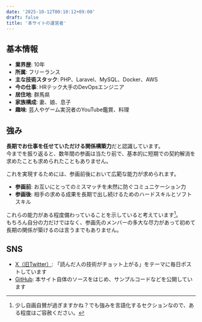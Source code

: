 ```yaml
---
date: '2025-10-12T00:10:12+09:00'
draft: false
title: '本サイトの運営者'
---
```


## 基本情報

- **業界歴**: 10年
- **所属**: フリーランス
- **主な技術スタック**: PHP、Laravel、MySQL、Docker、AWS
- **今の仕事**: HRテック大手のDevOpsエンジニア
- **居住地**: 群馬県
- **家族構成**: 妻、娘、息子
- **趣味**: 芸人やゲーム実況者のYouTube鑑賞、料理

## 強み

**長期でお仕事を任せていただける関係構築力**だと認識しています。  
今までを振り返ると、数年間の参画は当たり前で、基本的に短期での契約解消を求めたことも求められたこともありません。

これを実現するためには、参画前後において広範な能力が求められます。

- **参画前**: お互いにとってのミスマッチを未然に防ぐコミュニケーション力
- **参画後**: 相手の求める成果を長期で出し続けるためのハードスキルとソフトスキル

これらの能力がある程度備わっていることを示していると考えています[^1]。  
もちろん自分の力だけではなく、参画先のメンバーの多大な尽力があって初めて長期の関係が築けるのは言うまでもありません。  

## SNS

- [X（旧Twitter）](https://x.com/ayaki2325): 「読んだ人の技術がチョット上がる」をテーマに毎日ポストしています
- [GitHub](https://github.com/ayaki2325/homepage): 本サイト自体のソースをはじめ、サンプルコードなどを公開しています

[^1]: 少し自画自賛が過ぎますかね？でも強みを言語化するセクションなので、ある程度はご容赦ください。
